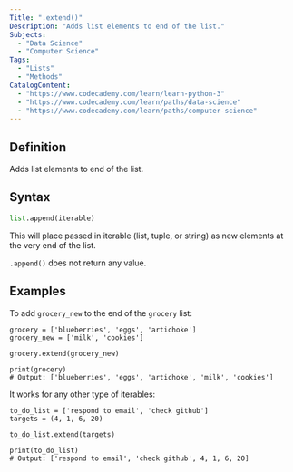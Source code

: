```yaml
---
Title: ".extend()"
Description: "Adds list elements to end of the list."
Subjects:
  - "Data Science"
  - "Computer Science"
Tags:
  - "Lists"
  - "Methods"
CatalogContent:
  - "https://www.codecademy.com/learn/learn-python-3"
  - "https://www.codecademy.com/learn/paths/data-science"
  - "https://www.codecademy.com/learn/paths/computer-science"
---
```


## Definition 

Adds list elements to end of the list.

## Syntax

```py
list.append(iterable)
```

This will place passed in iterable (list, tuple, or string) as new elements at the very end of the list.

`.append()` does not return any value.

## Examples

To add `grocery_new` to the end of the `grocery` list:

```codebyte/python
grocery = ['blueberries', 'eggs', 'artichoke']
grocery_new = ['milk', 'cookies']

grocery.extend(grocery_new)

print(grocery)
# Output: ['blueberries', 'eggs', 'artichoke', 'milk', 'cookies']
```

It works for any other type of iterables:

```codebyte/python
to_do_list = ['respond to email', 'check github']
targets = (4, 1, 6, 20)

to_do_list.extend(targets)

print(to_do_list)
# Output: ['respond to email', 'check github', 4, 1, 6, 20]
```
